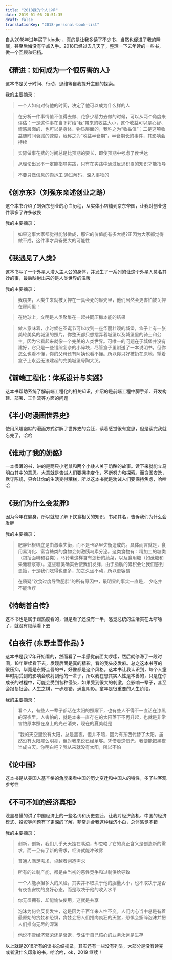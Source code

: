 ```yaml
---
title: "2018我的个人书单"
date: 2019-01-06 20:51:35
draft: false
translationKey: "2018-personal-book-list"
---
```



自从2018年过年买了 kindle ，真的是让我多读了不少书，当然也促进了我的睡眠，甚至后悔没有早点入手。2018已经过去几天了，整理一下去年读的一些书，做一个回顾和归档。

## 《精进：如何成为一个很厉害的人》
这本书是关于时间、行动、思维等自我提升主题的探索。

我的主要摘录：
 
 > 一个人如何对待他的时间，决定了他可以成为什么样的人

 > 在分析一件事情值不值得去做、花多少精力去做的时候，可以从两个角度来评估：一是这件事在当下将给“我”带来的收益大小，这个收益可以是心智、情感层面的，也可以是身体、物质层面的，我称之为“收益值”；二是这项收益随时间衰减的速度，我称之为“收益半衰期”，半衰期长的事件，其影响会持续

 >实际做事花费的时间总是比预期的要长，即使预期中考虑了侯世达

 > 从理论出发不一定能指导实践，只有在实践中通过反思积累的知识才能指导

 > 不要只做信息的搬运工 通过解码，深入事物的

## 《创京东》（刘强东亲述创业之路）

这个本书介绍了刘强东创业的心血历程，从实体小店铺到京东帝国，让我对创业这件事多了许多敬畏

我的主要摘录：
> 如果这事大家都觉得能够做成，那它的价值能有多大呢?正因为大家都觉得做不成，这件事才具备更大的可能性

## 《我遇见了人类》

这本书写了一个外星人潜入主人公的身体，并发生了一系列的让这个外星人莫名其妙的事，最后映射出来的是人类世界的温暖

我的主要摘录：

> 我窃笑，人类生来就被关押在一具会死的躯壳里，他们居然会更害怕被关押在房间里！

> 在地球上，文明是人类聚集在一起共同压抑本能的结果

> 做人意味着，小时候在圣诞节可以收到一座华丽壮观的城堡，盒子上有一张美轮美奂的城堡的照片，你整天都只想摆弄着城堡以及城堡里的骑士和公主，因为它看起来就像一个完美的人类世界。可唯一的问题在于城堡并没有建好，它只是一些错综复杂的小碎块，尽管盒子里附送了一本说明书，但你怎么也看不懂，你的父母还有阿姨也看不懂。所以你只好被扔在原地，望着盒子上永远无法建起的完美城堡号陶大哭。


## 《前端工程化：体系设计与实践》
这本书帮助系统了解前端工程化的相关知识，介绍的是前端工程中脚手架、开发构建、部署、工作流等方面的问题

## 《半小时漫画世界史》
使用风趣幽默的漫画方式讲解了世界史的变迁，读着感觉很有意思，但是读完我就忘完了，哈哈

## 《谁动了我的奶酪》
一本很薄的书，讲的是两只小老鼠和两个小矮人关于奶酪的故事。读下来就能立马明白其中的意思。大意就是告诫人们要拥抱变化，不断努力和探索。而贪图安逸，默守陈规，只会让你的生活变得糟糕，所以这本书就是劝诫人们要保持焦虑，哈哈哈

## 《我们为什么会发胖》
因为今年在健身，所以就想了解下饮食相关的知识，书如其名，告诉我们为什么会发胖

我的主要摘录：
> 肥胖归根结底是由激素失衡，而不是卡路里失衡造成的。具体而言就是，食用易消化、富含糖类的食物会刺激胰岛素分泌。这类食物有：精加工的糖类（包括面粉和谷类），马铃薯这样含有淀粉的蔬菜，以及食用糖（如蔗糖和果葡糖浆等）。这些糖类确实会使我们发胖，由于脂肪的累积会让我们感到更饿，于是我们吃得也更多，加之久坐不动，所以更容易

> 在质疑“饮食过度导致肥胖”的所有原因中，最明显的事实一直是， 少吃并不能治疗

## 《特朗普自传》

这本书也是属于蹭热度看的，但是看了还没有一半，感觉总统的生活实在太啰嗦了，就没有继续看下去

## 《白夜行 (东野圭吾作品) 》
这本书是我17年开始看的，然而看了一半感觉前面太啰嗦，然后就停滞了一段时间，18年继续看下去，发现后面是真的精彩，看的我头皮发麻。总之这本书写的很压抑，毕竟是东野圭吾的书，好像都是这个风格。这本书让我认识到，每个人童年时期受到的影响会映射到他的一辈子，所以我在想其实人性是本善的，只是在你成长的过程中，可能会受到各种侵染，如果受到很大的刺激，会影响一辈子，甚至会报复社会。人生之棋，一步走错，满盘阴影。童年是很重要的人生阶段。

我的主要摘录：

> 看个人，有些人一辈子都活在太阳的照耀下，也有些人不得不一直活在漆黑的深夜里。人害怕的，就是本来一直存在的太阳落下不再升起，也就是非常害怕原本照在身上的光芒消失，现在的夏美就是

>“我的天空里没有太阳，总是黑夜，但并不暗，因为有东西代替了太阳。虽然没有太阳那么明亮，但对我来说已经足够。凭借着这份光，我便能把黑夜当成白天。你明白吧？我从来就没有太阳，所以不怕

## 《论中国》
这本书是从美国人基辛格的角度来看中国的历史变迁和中国人的特性，多了些客观参考性

## 《不可不知的经济真相》
浅显易懂的讲了中国经济上的一些名词和历史变迁，让我对经济危机、中国的经济模式、投资等问题有了更深的了解，非常适合我这种经济小白，总体感觉不错

我的主要摘录：
> 创新，创新，我们几乎天天挂在嘴边，却忽略了它的真正含义是创造新的需求，而一旦有了新的需求，经济就能冲破雾

> 普通人满足需求，卓越者创造需求

> 所有的过剩产能，都是由当初的恶性竞争和过剩供给导致

> 一个人能承担多大的风险，其实并不取决于他的胆量大小，也不取决于是否有夜夜安枕的良好心态，而是取决于他的收入水平

> 你无须拥有，却能愉快使用，这就是共享

>泡沫为何会反复发生，这是因为千百年来人性不变。人们内心当中总是有着最原始的贪婪和恐惧，贪婪会把人们推向疯狂的天堂，恐惧会撕碎泡沫并把人们推向无尽的深渊

>他说不管经济繁荣还是衰退，专注于自己核心的业务永远是生存


以上就是2018所有的读书总结摘录，其实还有一些没有列举，大部分是没有读完或者没什么印象的书，哈哈哈，ok，2019 继续！